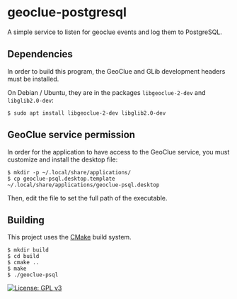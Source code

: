 # geoclue-postgresql

A simple service to listen for geoclue events and log them to PostgreSQL.

## Dependencies

In order to build this program,
the GeoClue and GLib development headers must be installed.

On Debian / Ubuntu, they are in the packages `libgeoclue-2-dev` and `libglib2.0-dev`:

```ShellSession
$ sudo apt install libgeoclue-2-dev libglib2.0-dev
```

## GeoClue service permission

In order for the application to have access to the GeoClue service,
you must customize and install the desktop file:

```ShellSession
$ mkdir -p ~/.local/share/applications/
$ cp geoclue-psql.desktop.template ~/.local/share/applications/geoclue-psql.desktop
```

Then, edit the file to set the full path of the executable.

## Building

This project uses the [CMake](https://cmake.org/) build system.

```ShellSession
$ mkdir build
$ cd build
$ cmake ..
$ make
$ ./geoclue-psql
```

[![License: GPL v3](https://img.shields.io/badge/License-GPLv3-blue.svg)](https://www.gnu.org/licenses/gpl-3.0)
